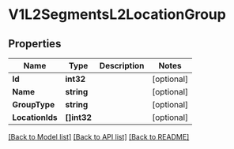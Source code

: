 # V1L2SegmentsL2LocationGroup

## Properties

Name | Type | Description | Notes
------------ | ------------- | ------------- | -------------
**Id** | **int32** |  | [optional] 
**Name** | **string** |  | [optional] 
**GroupType** | **string** |  | [optional] 
**LocationIds** | **[]int32** |  | [optional] 

[[Back to Model list]](../README.md#documentation-for-models) [[Back to API list]](../README.md#documentation-for-api-endpoints) [[Back to README]](../README.md)


